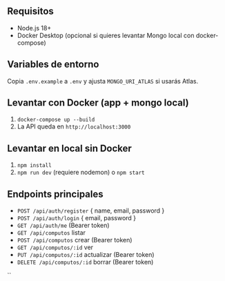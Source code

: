 ## Requisitos
- Node.js 18+
- Docker Desktop (opcional si quieres levantar Mongo local con docker-compose)

## Variables de entorno
Copia `.env.example` a `.env` y ajusta `MONGO_URI_ATLAS` si usarás Atlas.


## Levantar con Docker (app + mongo local)
1. `docker-compose up --build`
2. La API queda en `http://localhost:3000`


## Levantar en local sin Docker
1. `npm install`
2. `npm run dev` (requiere nodemon) o `npm start`


## Endpoints principales
- `POST /api/auth/register` { name, email, password }
- `POST /api/auth/login` { email, password }
- `GET /api/auth/me` (Bearer token)
- `GET /api/computos` listar
- `POST /api/computos` crear (Bearer token)
- `GET /api/computos/:id` ver
- `PUT /api/computos/:id` actualizar (Bearer token)
- `DELETE /api/computos/:id` borrar (Bearer token)


``